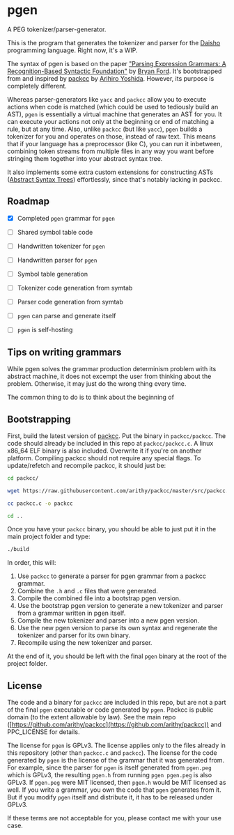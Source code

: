# pgen
A PEG tokenizer/parser-generator.

This is the program that generates the tokenizer and parser for the [Daisho](https://github.com/apaz-cli/Daisho)
programming language. Right now, it's a WIP.

The syntax of pgen is based on the paper ["Parsing Expression Grammars: A Recognition-Based Syntactic Foundation"](https://bford.info/pub/lang/peg.pdf)
by [Bryan Ford](https://scholar.google.com/citations?hl=en&user=TwyzQP4AAAAJ). It's bootstrapped from and
inspired by [packcc](https://github.com/arithy/packcc) by [Arihiro Yoshida](https://github.com/arithy).
However, its purpose is completely different.

Whereas parser-generators like `yacc` and `packcc` allow you to execute actions when code is matched (which
could be used to tediously build an AST), `pgen` is essentially a virtual machine that generates an AST for
you. It can execute your actions not only at the beginning or end of matching a rule, but at any time. Also,
unlike `packcc` (but like `yacc`), `pgen` builds a tokenizer for you and operates on those, instead of raw
text. This means that if your language has a preprocessor (like C), you can run it inbetween, combining token streams from multiple files in any way you want before stringing them together into your
abstract syntax tree.


It also implements some extra custom extensions for constructing ASTs
([Abstract Syntax Trees](https://en.wikipedia.org/wiki/Abstract_syntax_tree)) effortlessly, since that's
notably lacking in packcc.

## Roadmap

- [x] Completed `pgen` grammar for `pgen`
- [ ] Shared symbol table code
- [ ] Handwritten tokenizer for `pgen`
- [ ] Handwritten parser for `pgen`
- [ ] Symbol table generation
- [ ] Tokenizer code generation from symtab
- [ ] Parser code generation from symtab
- [ ] `pgen` can parse and generate itself
- [ ] `pgen` is self-hosting


## Tips on writing grammars

While pgen solves the grammar production determinism problem with its abstract machine, it does not excempt
the user from thinking about the problem. Otherwise, it may just do the wrong thing every time.

The common thing to do is to think about the beginning of



## Bootstrapping

First, build the latest version of [packcc](https://github.com/arithy/packcc). Put the binary in
`packcc/packcc`. The code should already be included in this repo at `packcc/packcc.c`. A linux x86_64
ELF binary is also included. Overwrite it if you're on another platform. Compiling packcc should not
require any special flags. To update/refetch and recompile packcc, it should just be:
```sh
cd packcc/

wget https://raw.githubusercontent.com/arithy/packcc/master/src/packcc.c

cc packcc.c -o packcc

cd ..
```

Once you have your `packcc` binary, you should be able to just put it in the main project folder and type:
```sh
./build
```

In order, this will:
1. Use `packcc` to generate a parser for pgen grammar from a packcc grammar.
2. Combine the `.h` and `.c` files that were generated.
3. Compile the combined file into a bootstrap pgen version.
4. Use the bootstrap pgen version to generate a new tokenizer and parser from a grammar written in pgen itself.
5. Compile the new tokenizer and parser into a new pgen version.
6. Use the new pgen version to parse its own syntax and regenerate the tokenizer and parser for its own binary.
7. Recompile using the new tokenizer and parser.

At the end of it, you should be left with the final `pgen` binary at the root of the project folder.




## License

The code and a binary for `packcc` are included in this repo, but are not a part of the final `pgen`
executable or code generated by `pgen`. Packcc is public domain (to the extent allowable by law). See
the main repo ([https://github.com/arithy/packcc](https://github.com/arithy/packcc)) and PPC_LICENSE for
details.

The license for `pgen` is GPLv3. The license applies only to the files already in this repository (other
than `packcc.c` and `packcc`). The license for the code generated by `pgen` is the license of the grammar
that it was generated from. For example, since the parser for `pgen` is itself generated from `pgen.peg`
which is GPLv3, the resulting `pgen.h` from running `pgen pgen.peg` is also GPLv3. If `pgen.peg` were MIT
licensed, then `pgen.h` would be MIT licensed as well. If you write a grammar, you own the code that
`pgen` generates from it. But if you modify `pgen` itself and distribute it, it has to be released under
GPLv3.

If these terms are not acceptable for you, please contact me with your use case.

